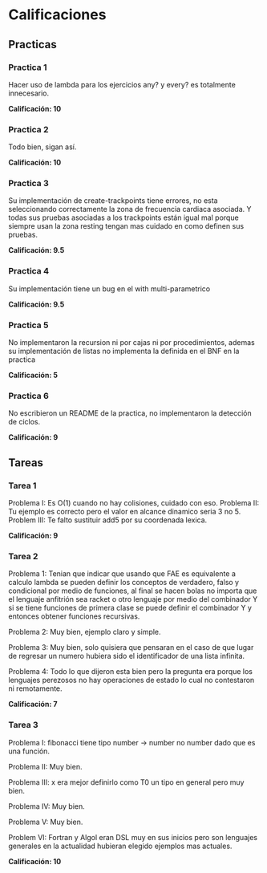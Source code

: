 # Calificaciones

## Practicas

### Practica 1

Hacer uso de lambda para los ejercicios any? y every? es totalmente innecesario.

**Calificación: 10**

### Practica 2

Todo bien, sigan así.

**Calificación: 10**

### Practica 3

Su implementación de create-trackpoints tiene errores, no esta seleccionando
correctamente la zona de frecuencia cardiaca asociada. Y todas sus pruebas
asociadas a los trackpoints están igual mal porque siempre usan la zona resting
tengan mas cuidado en como definen sus pruebas.

**Calificación: 9.5**

### Practica 4

Su implementación tiene un bug en el with multi-parametrico

**Calificación: 9.5**

### Practica 5

No implementaron la recursion ni por cajas ni por
procedimientos, ademas su implementación de listas
no implementa la definida en el BNF en la practica

**Calificación: 5**

### Practica 6

No escribieron un README de la practica,
no implementaron la detección de ciclos.

**Calificación: 9**

## Tareas

### Tarea 1
Problema I: Es O(1) cuando no hay colisiones, cuidado con eso.
Problema II: Tu ejemplo es correcto pero el valor en alcance dinamico 
seria 3 no 5.
Problem III: Te falto sustituir add5 por su coordenada lexica.

**Calificación: 9**

### Tarea 2

Problema 1: Tenian que indicar que usando que FAE es equivalente a calculo lambda se pueden definir los conceptos de verdadero, falso y condicional
por medio de funciones, al final se hacen bolas no importa que el lenguaje
anfitrión sea racket o otro lenguaje por medio del combinador Y si se tiene
funciones de primera clase se puede definir el combinador Y y entonces obtener
funciones recursivas.

Problema 2: Muy bien, ejemplo claro y simple.

Problema 3: Muy bien, solo quisiera que pensaran en el caso de que lugar de regresar un numero hubiera sido el identificador de una lista infinita.

Problema 4: Todo lo que dijeron esta bien pero la pregunta era porque los
lenguajes perezosos no hay operaciones de estado lo cual no contestaron ni remotamente.

**Calificación: 7**

### Tarea 3

Problema I: fibonacci tiene tipo number -> number no number dado que es una función.

Problema II: Muy bien.

Problema III: x era mejor definirlo como T0 un tipo en general pero muy bien.

Problema IV: Muy bien.

Problema V: Muy bien.

Problem VI: Fortran y Algol eran DSL muy en sus inicios pero son lenguajes generales en la actualidad hubieran elegido ejemplos mas actuales.

**Calificación: 10**